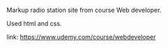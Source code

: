 Markup radio station site from course Web developer. 

Used html and css.

link: https://www.udemy.com/course/webdeveloper
